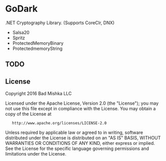 # GoDark
.NET Cryptography Library.  (Supports CoreClr, DNX)

 - Salsa20
 - Spritz 
 - ProtectedMemoryBinary
 - ProtectedmemoryString

## TODO
 

## License

   Copyright 2016 Bad Mishka LLC

   Licensed under the Apache License, Version 2.0 (the "License");
   you may not use this file except in compliance with the License.
   You may obtain a copy of the License at

       http://www.apache.org/licenses/LICENSE-2.0

   Unless required by applicable law or agreed to in writing, software
   distributed under the License is distributed on an "AS IS" BASIS,
   WITHOUT WARRANTIES OR CONDITIONS OF ANY KIND, either express or implied.
   See the License for the specific language governing permissions and
   limitations under the License.
